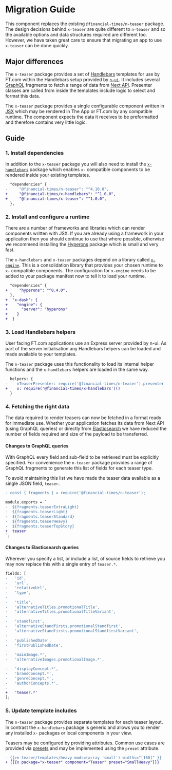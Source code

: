 # Migration Guide

This component replaces the existing `@financial-times/n-teaser` package. The design decisions behind `x-teaser` are quite different to `n-teaser` and so the available options and data structures required are different too. However, we have taken great care to ensure that migrating an app to use `x-teaser` can be done quickly.

## Major differences

The `n-teaser` package provides a set of [Handlebars] templates for use by FT.com within the Handlebars setup provided by [`n-ui`][n-ui]. It includes several [GraphQL] fragments to fetch a range of data from [Next API]. Presenter classes are called from inside the templates include logic to select and format this data.

The `x-teaser` package provides a single configurable component written in [JSX] which may be rendered in The App or FT.com by any compatible runtime. The component expects the data it receives to be preformatted and therefore contains very little logic.

[Handlebars]: https://handlebarsjs.com/
[n-ui]: https://github.com/Financial-Times/n-ui
[GraphQL]: https://graphql.org/
[Next API]: https://github.com/Financial-Times/next-api
[JSX]: https://jasonformat.com/wtf-is-jsx/

## Guide

### 1. Install dependencies

In addition to the `x-teaser` package you will also need to install the [`x-handlebars`][x-handlebars] package which enables `x-` compatible components to be rendered inside your existing templates.

```diff
  "dependencies" {
-     "@financial-times/n-teaser": "^4.10.0",
+     "@financial-times/x-handlebars": "^1.0.0",
+     "@financial-times/x-teaser": "^1.0.0",
  },
```

[x-handlebars]: https://github.com/Financial-Times/x-dash/tree/master/packages/x-handlebars

### 2. Install and configure a runtime

There are a number of frameworks and libraries which can render components written with JSX. If you are already using a framework in your application then you should continue to use that where possible, otherwise we recommend installing the [Hyperons](https://www.npmjs.com/package/hyperons) package which is small and very fast.

The `x-handlebars` and `x-teaser` packages depend on a library called [`x-engine`][x-engine]. This is a consolidation library that provides your chosen runtime to `x-` compatible components. The configuration for `x-engine` needs to be added to your package manifest now to tell it to load your runtime.

```diff
  "dependencies" {
+     "hyperons": "^0.4.0",
  },
+  "x-dash": {
+    "engine": {
+      "server": "hyperons"
+    }
+  }
```

[x-engine]: https://github.com/Financial-Times/x-dash/tree/master/packages/x-handlebars

### 3. Load Handlebars helpers

User facing FT.com applications use an Express server provided by n-ui. As part of the server initialisation any Handlebars helpers can be loaded and made available to your templates.

The `n-teaser` package uses this functionality to load its internal helper functions and the `x-handlebars` helpers are loaded in the same way.

```diff
  helpers: {
-    nTeaserPresenter: require('@financial-times/n-teaser').presenter
+    x: require('@financial-times/x-handlebars')()
  }
```

### 4. Fetching the right data

The data required to render teasers can now be fetched in a format ready for immediate use. Whether your application fetches its data from Next API (using GraphQL queries) or directly from [Elasticsearch] we have reduced the number of fields required and size of the payload to be transferred.

[Elasticsearch]: https://github.com/Financial-Times/next-es-interface/

#### Changes to GraphQL queries

With GraphQL every field and sub-field to be retrieved must be explicitly specified. For convenience the `n-teaser` package provides a range of GraphQL fragments to generate this list of fields for each teaser type.

To avoid maintaining this list we have made the teaser data available as a single JSON field, `teaser`.

```diff
- const { fragments } = require('@financial-times/n-teaser');

module.exports = `
-  ${fragments.teaserExtraLight}
-  ${fragments.teaserLight}
-  ${fragments.teaserStandard}
-  ${fragments.teaserHeavy}
-  ${fragments.teaserTopStory}
+  teaser
`;
```

#### Changes to Elasticsearch queries

Wherever you specify a list, or include a list, of source fields to retrieve you may now replace this with a single entry of `teaser.*`.

```diff
fields: [
-   'id',
-   'url',
-   'relativeUrl',
-   'type',
-
-   'title',
-   'alternativeTitles.promotionalTitle',
-   'alternativeTitles.promotionalTitleVariant',
-
-   'standfirst',
-   'alternativeStandfirsts.promotionalStandfirst',
-   'alternativeStandfirsts.promotionalStandfirstVariant',
-
-   'publishedDate',
-   'firstPublishedDate',
-
-   'mainImage.*',
-   'alternativeImages.promotionalImage.*',

-   'displayConcept.*',
-   'brandConcept.*',
-   'genreConcept.*',
-   'authorConcepts.*',
-
+   'teaser.*'
];
```

### 5. Update template includes

The `n-teaser` package provides separate templates for each teaser layout. In contrast the `x-handlebars` package is generic and allows you to render any installed `x-` packages or local components in your view.

Teasers may be configured by providing attributes. Common use cases are provided via [presets](../readme.md#presets) and may be implemented using the `preset` attribute.

```diff
- {{>n-teaser/templates/heavy mods=(array 'small') widths="[160]" }}
+ {{{x package="x-teaser" component="Teaser" preset="SmallHeavy"}}}
```
